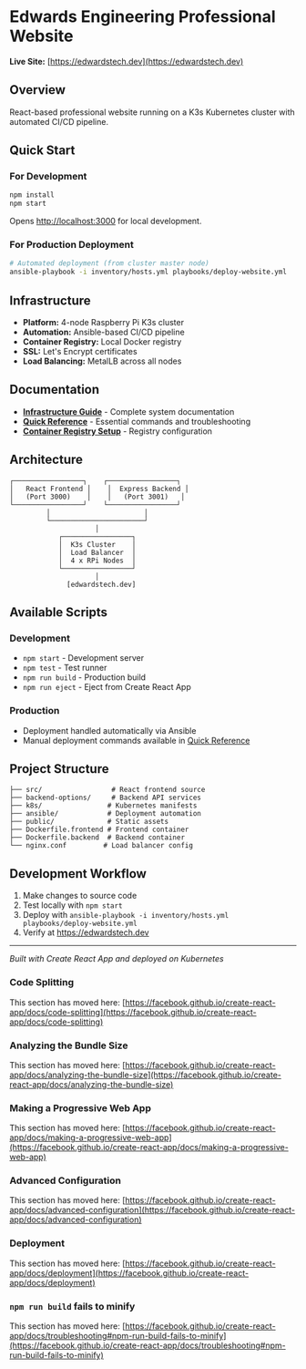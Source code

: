 # Edwards Engineering Professional Website

**Live Site:** [https://edwardstech.dev](https://edwardstech.dev)

## Overview
React-based professional website running on a K3s Kubernetes cluster with automated CI/CD pipeline.

## Quick Start

### For Development
```bash
npm install
npm start
```
Opens [http://localhost:3000](http://localhost:3000) for local development.

### For Production Deployment
```bash
# Automated deployment (from cluster master node)
ansible-playbook -i inventory/hosts.yml playbooks/deploy-website.yml
```

## Infrastructure
- **Platform:** 4-node Raspberry Pi K3s cluster  
- **Automation:** Ansible-based CI/CD pipeline
- **Container Registry:** Local Docker registry
- **SSL:** Let's Encrypt certificates
- **Load Balancing:** MetalLB across all nodes

## Documentation
- **[Infrastructure Guide](INFRASTRUCTURE_GUIDE.md)** - Complete system documentation
- **[Quick Reference](QUICK_REFERENCE.md)** - Essential commands and troubleshooting
- **[Container Registry Setup](CONTAINER_REGISTRY_SETUP.md)** - Registry configuration

## Architecture
```
┌─────────────────┐    ┌─────────────────┐
│   React Frontend │    │  Express Backend │
│   (Port 3000)    │    │   (Port 3001)   │
└─────────────────┘    └─────────────────┘
         │                       │
         └───────────────────────┘
                     │
            ┌─────────────────┐
            │  K3s Cluster    │
            │  Load Balancer  │
            │  4 x RPi Nodes  │
            └─────────────────┘
                     │
              [edwardstech.dev]
```

## Available Scripts

### Development
- `npm start` - Development server
- `npm test` - Test runner  
- `npm run build` - Production build
- `npm run eject` - Eject from Create React App

### Production
- Deployment handled automatically via Ansible
- Manual deployment commands available in [Quick Reference](QUICK_REFERENCE.md)

## Project Structure
```
├── src/                 # React frontend source
├── backend-options/     # Backend API services  
├── k8s/                # Kubernetes manifests
├── ansible/            # Deployment automation
├── public/             # Static assets
├── Dockerfile.frontend # Frontend container
├── Dockerfile.backend  # Backend container
└── nginx.conf         # Load balancer config
```

## Development Workflow
1. Make changes to source code
2. Test locally with `npm start`
3. Deploy with `ansible-playbook -i inventory/hosts.yml playbooks/deploy-website.yml`
4. Verify at https://edwardstech.dev

---

*Built with Create React App and deployed on Kubernetes*

### Code Splitting

This section has moved here: [https://facebook.github.io/create-react-app/docs/code-splitting](https://facebook.github.io/create-react-app/docs/code-splitting)

### Analyzing the Bundle Size

This section has moved here: [https://facebook.github.io/create-react-app/docs/analyzing-the-bundle-size](https://facebook.github.io/create-react-app/docs/analyzing-the-bundle-size)

### Making a Progressive Web App

This section has moved here: [https://facebook.github.io/create-react-app/docs/making-a-progressive-web-app](https://facebook.github.io/create-react-app/docs/making-a-progressive-web-app)

### Advanced Configuration

This section has moved here: [https://facebook.github.io/create-react-app/docs/advanced-configuration](https://facebook.github.io/create-react-app/docs/advanced-configuration)

### Deployment

This section has moved here: [https://facebook.github.io/create-react-app/docs/deployment](https://facebook.github.io/create-react-app/docs/deployment)

### `npm run build` fails to minify

This section has moved here: [https://facebook.github.io/create-react-app/docs/troubleshooting#npm-run-build-fails-to-minify](https://facebook.github.io/create-react-app/docs/troubleshooting#npm-run-build-fails-to-minify)

